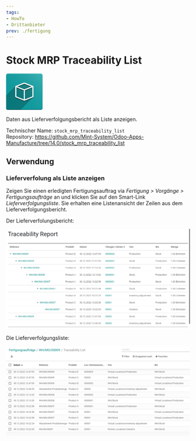 ```yaml
---
tags:
- HowTo
- Drittanbieter
prev: ./fertigung
---
```

# Stock MRP Traceability List
![icon_oms_box](assets/icon_oms_box.png)

Daten aus Lieferverfolgungsbericht als Liste anzeigen.

Technischer Name: `stock_mrp_traceability_list`\
Repository: <https://github.com/Mint-System/Odoo-Apps-Manufacture/tree/14.0/stock_mrp_traceability_list>


## Verwendung

### Lieferverfolung als Liste anzeigen

Zeigen Sie einen erledigten Fertigungsauftrag via *Fertigung > Vorgänge > Fertigungsaufträge* an und klicken Sie auf den Smart-Link *Lieferverfolgungsliste*. Sie erhalten eine Listenansicht der Zeilen aus dem Lieferverfolgungsbericht.

Der Lieferverfolungsbericht:

![](assets/Stock%20MRP%20Traceability%20List%20Report.png)

Die Lieferverfolgungsliste:

![](assets/Stock%20MRP%20Traceability%20List.png)


